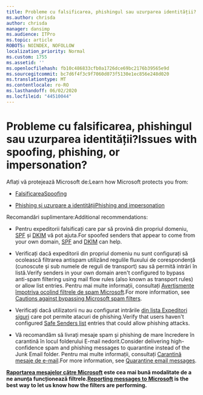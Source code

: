```yaml
---
title: Probleme cu falsificarea, phishingul sau uzurparea identității?
ms.author: chrisda
author: chrisda
manager: dansimp
ms.audience: ITPro
ms.topic: article
ROBOTS: NOINDEX, NOFOLLOW
localization_priority: Normal
ms.custom: 1755
ms.assetid: ''
ms.openlocfilehash: fb10c486833cfb0a1726dce69bc2176b39565e9d
ms.sourcegitcommit: bc7d6f4f3c9f7060d073f5130e1ec856e248d020
ms.translationtype: MT
ms.contentlocale: ro-RO
ms.lasthandoff: 06/02/2020
ms.locfileid: "44510044"
---
```

# <a name="issues-with-spoofing-phishing-or-impersonation"></a><span data-ttu-id="ef1f5-102">Probleme cu falsificarea, phishingul sau uzurparea identității?</span><span class="sxs-lookup"><span data-stu-id="ef1f5-102">Issues with spoofing, phishing, or impersonation?</span></span>

<span data-ttu-id="ef1f5-103">Aflați vă protejează Microsoft de:</span><span class="sxs-lookup"><span data-stu-id="ef1f5-103">Learn how Microsoft protects you from:</span></span>

- [<span data-ttu-id="ef1f5-104">Falsificarea</span><span class="sxs-lookup"><span data-stu-id="ef1f5-104">Spoofing</span></span>](https://docs.microsoft.com/microsoft-365/security/office-365-security/anti-spoofing-protection)

- [<span data-ttu-id="ef1f5-105">Phishing și uzurpare a identității</span><span class="sxs-lookup"><span data-stu-id="ef1f5-105">Phishing and impersonation</span></span>](https://docs.microsoft.com/microsoft-365/security/office-365-security/atp-anti-phishing)

<span data-ttu-id="ef1f5-106">Recomandări suplimentare:</span><span class="sxs-lookup"><span data-stu-id="ef1f5-106">Additional recommendations:</span></span>

- <span data-ttu-id="ef1f5-107">Pentru expeditorii falsificați care par să provină din propriul domeniu, [SPF](https://docs.microsoft.com/microsoft-365/security/office-365-security/set-up-spf-in-office-365-to-help-prevent-spoofing) și [DKIM](https://docs.microsoft.com/microsoft-365/security/office-365-security/use-dkim-to-validate-outbound-email) vă pot ajuta.</span><span class="sxs-lookup"><span data-stu-id="ef1f5-107">For spoofed senders that appear to come from your own domain, [SPF](https://docs.microsoft.com/microsoft-365/security/office-365-security/set-up-spf-in-office-365-to-help-prevent-spoofing) and [DKIM](https://docs.microsoft.com/microsoft-365/security/office-365-security/use-dkim-to-validate-outbound-email) can help.</span></span>

- <span data-ttu-id="ef1f5-108">Verificați dacă expeditorii din propriul domeniu nu sunt configurați să ocolească filtrarea antispam utilizând regulile fluxului de corespondență (cunoscute și sub numele de reguli de transport) sau să permită intrări în listă.</span><span class="sxs-lookup"><span data-stu-id="ef1f5-108">Verify senders in your own domain aren't configured to bypass anti-spam filtering using mail flow rules (also known as transport rules) or allow list entries.</span></span> <span data-ttu-id="ef1f5-109">Pentru mai multe informații, consultați [Avertismente împotriva ocolind filtrele de spam Microsoft](https://docs.microsoft.com/exchange/troubleshoot/antispam/cautions-against-bypassing-spam-filters).</span><span class="sxs-lookup"><span data-stu-id="ef1f5-109">For more information, see [Cautions against bypassing Microsoft spam filters](https://docs.microsoft.com/exchange/troubleshoot/antispam/cautions-against-bypassing-spam-filters).</span></span>

- <span data-ttu-id="ef1f5-110">Verificați dacă utilizatorii nu au configurat intrările [din lista Expeditori siguri](https://support.office.com/article/BE1BAEA0-BEAB-4A30-B968-9004332336CE) care pot permite atacuri de phishing.</span><span class="sxs-lookup"><span data-stu-id="ef1f5-110">Verify that users haven't configured [Safe Senders list](https://support.office.com/article/BE1BAEA0-BEAB-4A30-B968-9004332336CE) entries that could allow phishing attacks.</span></span>

- <span data-ttu-id="ef1f5-111">Vă recomandăm să livrați mesaje spam și phishing de mare încredere în carantină în locul folderului E-mail nedorit.</span><span class="sxs-lookup"><span data-stu-id="ef1f5-111">Consider delivering high-confidence spam and phishing messages to quarantine instead of the Junk Email folder.</span></span> <span data-ttu-id="ef1f5-112">Pentru mai multe informații, consultați [Carantină mesaje de e-mail](https://docs.microsoft.com/microsoft-365/security/office-365-security/quarantine-email-messages).</span><span class="sxs-lookup"><span data-stu-id="ef1f5-112">For more information, see [Quarantine email messages](https://docs.microsoft.com/microsoft-365/security/office-365-security/quarantine-email-messages).</span></span>

<span data-ttu-id="ef1f5-113">**[Raportarea mesajelor către Microsoft](https://support.office.com/article/b5caa9f1-cdf3-4443-af8c-ff724ea719d2) este cea mai bună modalitate de a ne anunța funcționează filtrele.**</span><span class="sxs-lookup"><span data-stu-id="ef1f5-113">**[Reporting messages to Microsoft](https://support.office.com/article/b5caa9f1-cdf3-4443-af8c-ff724ea719d2) is the best way to let us know how the filters are performing.**</span></span>

